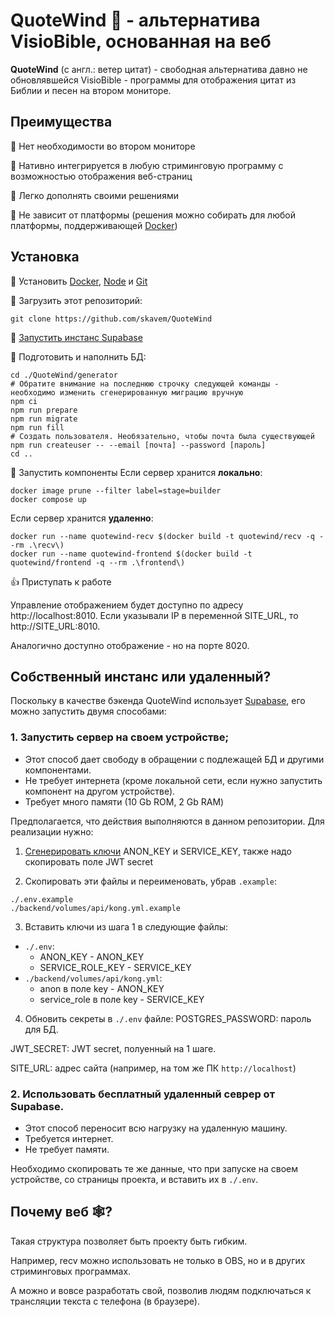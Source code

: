 # QuoteWind 💨 - альтернатива VisioBible, основанная на веб
**QuoteWind** (с англ.: ветер цитат) - свободная альтернатива давно не обновлявшейся VisioBible - программы для отображения цитат из Библии и песен на втором мониторе.

## Преимущества
💪 Нет необходимости во втором мониторе

💪 Нативно интегрируется в любую стриминговую программу с возможностью отображения веб-страниц

💪 Легко дополнять своими решениями

💪 Не зависит от платформы (решения можно собирать для любой платформы, поддерживающей [Docker](https://github.com/docker-library/official-images#architectures-other-than-amd64))

## Установка
🦶 Установить [Docker](https://docs.docker.com/get-docker), [Node](https://nodejs.org) и [Git](https://docs.github.com/ru/get-started/quickstart/set-up-git)

🦶 Загрузить этот репозиторий:
```
git clone https://github.com/skavem/QuoteWind
```
🦶 [Запустить инстанс Supabase](https://github.com/skavem/QuoteWind#%D1%81%D0%BE%D0%B1%D1%81%D1%82%D0%B2%D0%B5%D0%BD%D0%BD%D1%8B%D0%B9-%D0%B8%D0%BD%D1%81%D1%82%D0%B0%D0%BD%D1%81-%D0%B8%D0%BB%D0%B8-%D1%83%D0%B4%D0%B0%D0%BB%D0%B5%D0%BD%D0%BD%D1%8B%D0%B9)

🦶 Подготовить и наполнить БД:
```
cd ./QuoteWind/generator
# Обратите внимание на последнюю строчку следующей команды - необходимо изменить сгенерированную миграцию вручную
npm ci
npm run prepare
npm run migrate
npm run fill
# Создать пользователя. Необязательно, чтобы почта была существующей
npm run createuser -- --email [почта] --password [пароль]
cd ..
```

🦶 Запустить компоненты
Если сервер хранится **локально**:
```
docker image prune --filter label=stage=builder
docker compose up
```

Если сервер хранится **удаленно**:
```
docker run --name quotewind-recv $(docker build -t quotewind/recv -q --rm .\recv\)
docker run --name quotewind-frontend $(docker build -t quotewind/frontend -q --rm .\frontend\)
```

👍 Приступать к работе

Управление отображением будет доступно по адресу http://localhost:8010. Если указывали IP в переменной SITE_URL, то http://SITE_URL:8010.

Аналогично доступно отображение - но на порте 8020.

## Собственный инстанс или удаленный?
Поскольку в качестве бэкенда QuoteWind использует [Supabase](https://supabase.com/), его можно запустить двумя способами:

### 1. Запустить сервер на своем устройстве;
* Этот способ дает свободу в обращении с подлежащей БД и другими компонентами.
* Не требует интернета (кроме локальной сети, если нужно запустить компонент на другом устройстве).
* Требует много памяти (10 Gb ROM, 2 Gb RAM)

Предполагается, что действия выполняются в данном репозитории. Для реализации нужно:

1. [Сгенерировать ключи](https://supabase.com/docs/guides/self-hosting#api-keys) ANON_KEY и SERVICE_KEY, также надо скопировать поле JWT secret

2. Скопировать эти файлы и переименовать, убрав `.example`:
```
./.env.example
./backend/volumes/api/kong.yml.example
``` 

3. Вставить ключи из шага 1 в следующие файлы:
- `./.env`:
  - ANON_KEY - ANON_KEY
  - SERVICE_ROLE_KEY - SERVICE_KEY
- `./backend/volumes/api/kong.yml`:
  - anon в поле key - ANON_KEY
  - service_role в поле key - SERVICE_KEY
  
4. Обновить секреты в `./.env` файле:
POSTGRES_PASSWORD: пароль для БД.

JWT_SECRET: JWT secret, полуенный на 1 шаге.

SITE_URL: адрес сайта (например, на том же ПК `http://localhost`)

### 2. Использовать бесплатный удаленный севрер от Supabase.
* Этот способ переносит всю нагрузку на удаленную машину.
* Требуется интернет.
* Не требует памяти.

Необходимо скопировать те же данные, что при запуске на своем устройстве, со страницы проекта, и вставить их в `./.env`.

## Почему веб 🕸️?
Такая структура позволяет быть проекту быть гибким. 

Например, recv можно использовать не только в OBS, но и в других стриминговых программах. 

А можно и вовсе разработать свой, позволив людям подключаться к трансляции текста с телефона (в браузере).